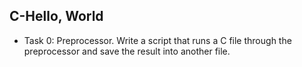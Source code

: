 ## C-Hello, World

- Task 0: Preprocessor. Write a script that runs a C file through the preprocessor and save the result into another file.
